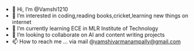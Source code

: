 - 👋 Hi, I’m @Vamshi1210
- 👀 I’m interested in coding,reading books,cricket,learning new things on internet 
- 🌱 I’m currently learning ECE in MLR Institute of Technology
- 💞️ I’m looking to collaborate on AI and content writing projects
- 📫 How to reach me ... via mail @vamshivarmanampally@gmail.com

<!---
Vamshi1210/Vamshi1210 is a ✨ special ✨ repository because its `README.md` (this file) appears on your GitHub profile.
You can click the Preview link to take a look at your changes.
--->
